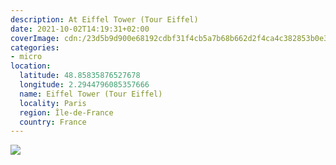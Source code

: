 ```yaml
---
description: At Eiffel Tower (Tour Eiffel)
date: 2021-10-02T14:19:31+02:00
coverImage: cdn:/23d5b9d900e68192cdbf31f4cb5a7b68b662d2f4ca4c382853b0e3cdfce31f55
categories:
- micro
location:
  latitude: 48.85835876527678
  longitude: 2.2944796085357666
  name: Eiffel Tower (Tour Eiffel)
  locality: Paris
  region: Île-de-France
  country: France
---
```


![](cdn:/23d5b9d900e68192cdbf31f4cb5a7b68b662d2f4ca4c382853b0e3cdfce31f55?class=fw)
